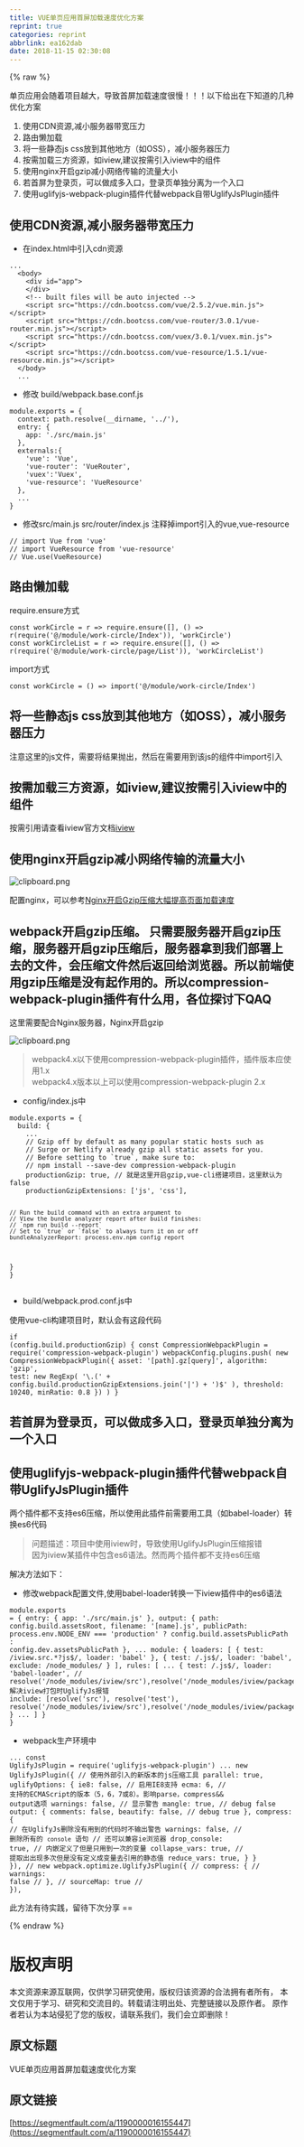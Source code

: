 ```yaml
---
title: VUE单页应用首屏加载速度优化方案
reprint: true
categories: reprint
abbrlink: ea162dab
date: 2018-11-15 02:30:08
---
```


{% raw %}
<p>&#x5355;&#x9875;&#x5E94;&#x7528;&#x4F1A;&#x968F;&#x7740;&#x9879;&#x76EE;&#x8D8A;&#x5927;&#xFF0C;&#x5BFC;&#x81F4;&#x9996;&#x5C4F;&#x52A0;&#x8F7D;&#x901F;&#x5EA6;&#x5F88;&#x6162;&#xFF01;&#xFF01;&#xFF01;&#x4EE5;&#x4E0B;&#x7ED9;&#x51FA;&#x5728;&#x4E0B;&#x77E5;&#x9053;&#x7684;&#x51E0;&#x79CD;&#x4F18;&#x5316;&#x65B9;&#x6848;</p><ol><li>&#x4F7F;&#x7528;CDN&#x8D44;&#x6E90;,&#x51CF;&#x5C0F;&#x670D;&#x52A1;&#x5668;&#x5E26;&#x5BBD;&#x538B;&#x529B;</li><li>&#x8DEF;&#x7531;&#x61D2;&#x52A0;&#x8F7D;</li><li>&#x5C06;&#x4E00;&#x4E9B;&#x9759;&#x6001;js css&#x653E;&#x5230;&#x5176;&#x4ED6;&#x5730;&#x65B9;&#xFF08;&#x5982;OSS&#xFF09;&#xFF0C;&#x51CF;&#x5C0F;&#x670D;&#x52A1;&#x5668;&#x538B;&#x529B;</li><li>&#x6309;&#x9700;&#x52A0;&#x8F7D;&#x4E09;&#x65B9;&#x8D44;&#x6E90;&#xFF0C;&#x5982;iview,&#x5EFA;&#x8BAE;&#x6309;&#x9700;&#x5F15;&#x5165;iview&#x4E2D;&#x7684;&#x7EC4;&#x4EF6;</li><li>&#x4F7F;&#x7528;nginx&#x5F00;&#x542F;gzip&#x51CF;&#x5C0F;&#x7F51;&#x7EDC;&#x4F20;&#x8F93;&#x7684;&#x6D41;&#x91CF;&#x5927;&#x5C0F;</li><li>&#x82E5;&#x9996;&#x5C4F;&#x4E3A;&#x767B;&#x5F55;&#x9875;&#xFF0C;&#x53EF;&#x4EE5;&#x505A;&#x6210;&#x591A;&#x5165;&#x53E3;&#xFF0C;&#x767B;&#x5F55;&#x9875;&#x5355;&#x72EC;&#x5206;&#x79BB;&#x4E3A;&#x4E00;&#x4E2A;&#x5165;&#x53E3;</li><li>&#x4F7F;&#x7528;uglifyjs-webpack-plugin&#x63D2;&#x4EF6;&#x4EE3;&#x66FF;webpack&#x81EA;&#x5E26;UglifyJsPlugin&#x63D2;&#x4EF6;</li></ol><h2>&#x4F7F;&#x7528;CDN&#x8D44;&#x6E90;,&#x51CF;&#x5C0F;&#x670D;&#x52A1;&#x5668;&#x5E26;&#x5BBD;&#x538B;&#x529B;</h2><ul><li>&#x5728;index.html&#x4E2D;&#x5F15;&#x5165;cdn&#x8D44;&#x6E90;</li></ul><pre><code>...
  &lt;body&gt;
    &lt;div id=&quot;app&quot;&gt;
    &lt;/div&gt;
    &lt;!-- built files will be auto injected --&gt;
    &lt;script src=&quot;https://cdn.bootcss.com/vue/2.5.2/vue.min.js&quot;&gt;&lt;/script&gt;
    &lt;script src=&quot;https://cdn.bootcss.com/vue-router/3.0.1/vue-router.min.js&quot;&gt;&lt;/script&gt;
    &lt;script src=&quot;https://cdn.bootcss.com/vuex/3.0.1/vuex.min.js&quot;&gt;&lt;/script&gt;
    &lt;script src=&quot;https://cdn.bootcss.com/vue-resource/1.5.1/vue-resource.min.js&quot;&gt;&lt;/script&gt;
  &lt;/body&gt;
  ...</code></pre><ul><li>&#x4FEE;&#x6539; build/webpack.base.conf.js</li></ul><pre><code>module.exports = {
  context: path.resolve(__dirname, &apos;../&apos;),
  entry: {
    app: &apos;./src/main.js&apos;
  },
  externals:{
    &apos;vue&apos;: &apos;Vue&apos;,
    &apos;vue-router&apos;: &apos;VueRouter&apos;,
    &apos;vuex&apos;:&apos;Vuex&apos;,
    &apos;vue-resource&apos;: &apos;VueResource&apos;
  },
  ...
}</code></pre><ul><li>&#x4FEE;&#x6539;src/main.js src/router/index.js &#x6CE8;&#x91CA;&#x6389;import&#x5F15;&#x5165;&#x7684;vue,vue-resource</li></ul><pre><code>// import Vue from &apos;vue&apos;
// import VueResource from &apos;vue-resource&apos;
// Vue.use(VueResource)</code></pre><h2>&#x8DEF;&#x7531;&#x61D2;&#x52A0;&#x8F7D;</h2><p>require.ensure&#x65B9;&#x5F0F;</p><pre><code>const workCircle = r =&gt; require.ensure([], () =&gt; r(require(&apos;@/module/work-circle/Index&apos;)), &apos;workCircle&apos;)
const workCircleList = r =&gt; require.ensure([], () =&gt; r(require(&apos;@/module/work-circle/page/List&apos;)), &apos;workCircleList&apos;)
</code></pre><p>import&#x65B9;&#x5F0F;</p><pre><code>const workCircle = () =&gt; import(&apos;@/module/work-circle/Index&apos;)</code></pre><h2>&#x5C06;&#x4E00;&#x4E9B;&#x9759;&#x6001;js css&#x653E;&#x5230;&#x5176;&#x4ED6;&#x5730;&#x65B9;&#xFF08;&#x5982;OSS&#xFF09;&#xFF0C;&#x51CF;&#x5C0F;&#x670D;&#x52A1;&#x5668;&#x538B;&#x529B;</h2><p>&#x6CE8;&#x610F;&#x8FD9;&#x91CC;&#x7684;js&#x6587;&#x4EF6;&#xFF0C;&#x9700;&#x8981;&#x5C06;&#x7ED3;&#x679C;&#x629B;&#x51FA;&#xFF0C;&#x7136;&#x540E;&#x5728;&#x9700;&#x8981;&#x7528;&#x5230;&#x8BE5;js&#x7684;&#x7EC4;&#x4EF6;&#x4E2D;import&#x5F15;&#x5165;</p><h2>&#x6309;&#x9700;&#x52A0;&#x8F7D;&#x4E09;&#x65B9;&#x8D44;&#x6E90;&#xFF0C;&#x5982;iview,&#x5EFA;&#x8BAE;&#x6309;&#x9700;&#x5F15;&#x5165;iview&#x4E2D;&#x7684;&#x7EC4;&#x4EF6;</h2><p>&#x6309;&#x9700;&#x5F15;&#x7528;&#x8BF7;&#x67E5;&#x770B;iview&#x5B98;&#x65B9;&#x6587;&#x6863;<a href="https://www.iviewui.com/docs/guide/install" rel="nofollow noreferrer">iview</a></p><h2>&#x4F7F;&#x7528;nginx&#x5F00;&#x542F;gzip&#x51CF;&#x5C0F;&#x7F51;&#x7EDC;&#x4F20;&#x8F93;&#x7684;&#x6D41;&#x91CF;&#x5927;&#x5C0F;</h2><p><span class="img-wrap"><img data-src="/img/bVbg1h3?w=479&amp;h=364" src="https://static.alili.tech/img/bVbg1h3?w=479&amp;h=364" alt="clipboard.png" title="clipboard.png"></span></p><p>&#x914D;&#x7F6E;nginx&#xFF0C;&#x53EF;&#x4EE5;&#x53C2;&#x8003;<a href="http://www.veryhuo.com/a/view/51706.html" rel="nofollow noreferrer">Nginx&#x5F00;&#x542F;Gzip&#x538B;&#x7F29;&#x5927;&#x5E45;&#x63D0;&#x9AD8;&#x9875;&#x9762;&#x52A0;&#x8F7D;&#x901F;&#x5EA6;</a></p><h2>webpack&#x5F00;&#x542F;gzip&#x538B;&#x7F29;&#x3002; &#x53EA;&#x9700;&#x8981;&#x670D;&#x52A1;&#x5668;&#x5F00;&#x542F;gzip&#x538B;&#x7F29;&#xFF0C;&#x670D;&#x52A1;&#x5668;&#x5F00;&#x542F;gzip&#x538B;&#x7F29;&#x540E;&#xFF0C;&#x670D;&#x52A1;&#x5668;&#x62FF;&#x5230;&#x6211;&#x4EEC;&#x90E8;&#x7F72;&#x4E0A;&#x53BB;&#x7684;&#x6587;&#x4EF6;&#xFF0C;&#x4F1A;&#x538B;&#x7F29;&#x6587;&#x4EF6;&#x7136;&#x540E;&#x8FD4;&#x56DE;&#x7ED9;&#x6D4F;&#x89C8;&#x5668;&#x3002;&#x6240;&#x4EE5;&#x524D;&#x7AEF;&#x4F7F;&#x7528;gzip&#x538B;&#x7F29;&#x662F;&#x6CA1;&#x6709;&#x8D77;&#x4F5C;&#x7528;&#x7684;&#x3002;&#x6240;&#x4EE5;compression-webpack-plugin&#x63D2;&#x4EF6;&#x6709;&#x4EC0;&#x4E48;&#x7528;&#xFF0C;&#x5404;&#x4F4D;&#x63A2;&#x8BA8;&#x4E0B;QAQ</h2><p>&#x8FD9;&#x91CC;&#x9700;&#x8981;&#x914D;&#x5408;Nginx&#x670D;&#x52A1;&#x5668;&#xFF0C;Nginx&#x5F00;&#x542F;gzip</p><p><img alt="clipboard.png" title="clipboard.png" src="https://static.alili.techundefined"></p><blockquote>webpack4.x&#x4EE5;&#x4E0B;&#x4F7F;&#x7528;compression-webpack-plugin&#x63D2;&#x4EF6;&#xFF0C;&#x63D2;&#x4EF6;&#x7248;&#x672C;&#x5E94;&#x4F7F;&#x7528;1.x<br>webpack4.x&#x7248;&#x672C;&#x4EE5;&#x4E0A;&#x53EF;&#x4EE5;&#x4F7F;&#x7528;compression-webpack-plugin 2.x</blockquote><ul><li>config/index.js&#x4E2D;</li></ul><pre><code>module.exports = {
  build: {
    ...
    // Gzip off by default as many popular static hosts such as
    // Surge or Netlify already gzip all static assets for you.
    // Before setting to `true`, make sure to:
    // npm install --save-dev compression-webpack-plugin
    productionGzip: true, // &#x5C31;&#x662F;&#x8FD9;&#x91CC;&#x5F00;&#x542F;gzip,vue-cli&#x642D;&#x5EFA;&#x9879;&#x76EE;&#xFF0C;&#x8FD9;&#x91CC;&#x9ED8;&#x8BA4;&#x4E3A;false
    productionGzipExtensions: [&apos;js&apos;, &apos;css&apos;],

    // Run the build command with an extra argument to
    // View the bundle analyzer report after build finishes:
    // `npm run build --report`
    // Set to `true` or `false` to always turn it on or off
    bundleAnalyzerReport: process.env.npm_config_report
  }
}</code></pre><ul><li>build/webpack.prod.conf.js&#x4E2D;</li></ul><p>&#x4F7F;&#x7528;vue-cli&#x6784;&#x5EFA;&#x9879;&#x76EE;&#x65F6;&#xFF0C;&#x9ED8;&#x8BA4;&#x4F1A;&#x6709;&#x8FD9;&#x6BB5;&#x4EE3;&#x7801;</p><pre><code>if (config.build.productionGzip) {
  const CompressionWebpackPlugin = require(&apos;compression-webpack-plugin&apos;)
  webpackConfig.plugins.push(
    new CompressionWebpackPlugin({
      asset: &apos;[path].gz[query]&apos;,
      algorithm: &apos;gzip&apos;,
      test: new RegExp(
        &apos;\\.(&apos; +
        config.build.productionGzipExtensions.join(&apos;|&apos;) +
        &apos;)$&apos;
      ),
      threshold: 10240,
      minRatio: 0.8
    })
  )
}
</code></pre><h2>&#x82E5;&#x9996;&#x5C4F;&#x4E3A;&#x767B;&#x5F55;&#x9875;&#xFF0C;&#x53EF;&#x4EE5;&#x505A;&#x6210;&#x591A;&#x5165;&#x53E3;&#xFF0C;&#x767B;&#x5F55;&#x9875;&#x5355;&#x72EC;&#x5206;&#x79BB;&#x4E3A;&#x4E00;&#x4E2A;&#x5165;&#x53E3;</h2><h2>&#x4F7F;&#x7528;uglifyjs-webpack-plugin&#x63D2;&#x4EF6;&#x4EE3;&#x66FF;webpack&#x81EA;&#x5E26;UglifyJsPlugin&#x63D2;&#x4EF6;</h2><p>&#x4E24;&#x4E2A;&#x63D2;&#x4EF6;&#x90FD;&#x4E0D;&#x652F;&#x6301;es6&#x538B;&#x7F29;&#xFF0C;&#x6240;&#x4EE5;&#x4F7F;&#x7528;&#x6B64;&#x63D2;&#x4EF6;&#x524D;&#x9700;&#x8981;&#x7528;&#x5DE5;&#x5177;&#xFF08;&#x5982;babel-loader&#xFF09;&#x8F6C;&#x6362;es6&#x4EE3;&#x7801;</p><blockquote>&#x95EE;&#x9898;&#x63CF;&#x8FF0;&#xFF1A;&#x9879;&#x76EE;&#x4E2D;&#x4F7F;&#x7528;iview&#x65F6;&#xFF0C;&#x5BFC;&#x81F4;&#x4F7F;&#x7528;UglifyJsPlugin&#x538B;&#x7F29;&#x62A5;&#x9519;<br>&#x56E0;&#x4E3A;iview&#x67D0;&#x63D2;&#x4EF6;&#x4E2D;&#x5305;&#x542B;es6&#x8BED;&#x6CD5;&#x3002;&#x7136;&#x800C;&#x4E24;&#x4E2A;&#x63D2;&#x4EF6;&#x90FD;&#x4E0D;&#x652F;&#x6301;es6&#x538B;&#x7F29;</blockquote><p>&#x89E3;&#x51B3;&#x65B9;&#x6CD5;&#x5982;&#x4E0B;&#xFF1A;</p><ul><li>&#x4FEE;&#x6539;webpack&#x914D;&#x7F6E;&#x6587;&#x4EF6;,&#x4F7F;&#x7528;babel-loader&#x8F6C;&#x6362;&#x4E00;&#x4E0B;iview&#x63D2;&#x4EF6;&#x4E2D;&#x7684;es6&#x8BED;&#x6CD5;</li></ul><pre><code>module.exports = {
  entry: {
    app: &apos;./src/main.js&apos;
  },
  output: {
    path: config.build.assetsRoot,
    filename: &apos;[name].js&apos;,
    publicPath: process.env.NODE_ENV === &apos;production&apos;
      ? config.build.assetsPublicPath
      : config.dev.assetsPublicPath
  },
...
  module: {
    loaders: [
      { test: /iview.src.*?js$/, loader: &apos;babel&apos; },
      { test: /\.js$/, loader: &apos;babel&apos;, exclude: /node_modules/ }
    ],
    rules: [
    ...
      {
        test: /\.js$/,
        loader: &apos;babel-loader&apos;,
         // resolve(&apos;/node_modules/iview/src&apos;),resolve(&apos;/node_modules/iview/packages&apos;)&#x89E3;&#x51B3;iview&#x6253;&#x5305;&#x65F6;UglifyJs&#x62A5;&#x9519;
        include: [resolve(&apos;src&apos;), resolve(&apos;test&apos;), resolve(&apos;/node_modules/iview/src&apos;),resolve(&apos;/node_modules/iview/packages&apos;)]
      }
      ...
    ]
  }
}</code></pre><ul><li>webpack&#x751F;&#x4EA7;&#x73AF;&#x5883;&#x4E2D;</li></ul><pre><code>...
const UglifyJsPlugin = require(&apos;uglifyjs-webpack-plugin&apos;)
...
    new UglifyJsPlugin({
      // &#x4F7F;&#x7528;&#x5916;&#x90E8;&#x5F15;&#x5165;&#x7684;&#x65B0;&#x7248;&#x672C;&#x7684;js&#x538B;&#x7F29;&#x5DE5;&#x5177;
      parallel: true,
      uglifyOptions: {
        ie8: false, // &#x542F;&#x7528;IE8&#x652F;&#x6301;
        ecma: 6, // &#x652F;&#x6301;&#x7684;ECMAScript&#x7684;&#x7248;&#x672C;&#xFF08;5&#xFF0C;6&#xFF0C;7&#x6216;8&#xFF09;&#x3002;&#x5F71;&#x54CD;parse&#xFF0C;compress&amp;&amp; output&#x9009;&#x9879;
        warnings: false, // &#x663E;&#x793A;&#x8B66;&#x544A;
        mangle: true, // debug false
        output: {
          comments: false,
          beautify: false, // debug true
        },
        compress: {
          // &#x5728;UglifyJs&#x5220;&#x9664;&#x6CA1;&#x6709;&#x7528;&#x5230;&#x7684;&#x4EE3;&#x7801;&#x65F6;&#x4E0D;&#x8F93;&#x51FA;&#x8B66;&#x544A;
          warnings: false,
          // &#x5220;&#x9664;&#x6240;&#x6709;&#x7684; `console` &#x8BED;&#x53E5;
          // &#x8FD8;&#x53EF;&#x4EE5;&#x517C;&#x5BB9;ie&#x6D4F;&#x89C8;&#x5668;
          drop_console: true,
          // &#x5185;&#x5D4C;&#x5B9A;&#x4E49;&#x4E86;&#x4F46;&#x662F;&#x53EA;&#x7528;&#x5230;&#x4E00;&#x6B21;&#x7684;&#x53D8;&#x91CF;
          collapse_vars: true,
          // &#x63D0;&#x53D6;&#x51FA;&#x51FA;&#x73B0;&#x591A;&#x6B21;&#x4F46;&#x662F;&#x6CA1;&#x6709;&#x5B9A;&#x4E49;&#x6210;&#x53D8;&#x91CF;&#x53BB;&#x5F15;&#x7528;&#x7684;&#x9759;&#x6001;&#x503C;
          reduce_vars: true,
        }
      }
    }),
    // new webpack.optimize.UglifyJsPlugin({
    //   compress: {
    //     warnings: false
    //   },
    //   sourceMap: true
    // }),</code></pre><p>&#x6B64;&#x65B9;&#x6CD5;&#x6709;&#x5F85;&#x5B9E;&#x8DF5;&#xFF0C;&#x7559;&#x5F85;&#x4E0B;&#x6B21;&#x5206;&#x4EAB; ==</p>
{% endraw %}

# 版权声明
本文资源来源互联网，仅供学习研究使用，版权归该资源的合法拥有者所有，
本文仅用于学习、研究和交流目的。转载请注明出处、完整链接以及原作者。
原作者若认为本站侵犯了您的版权，请联系我们，我们会立即删除！

## 原文标题
VUE单页应用首屏加载速度优化方案

## 原文链接
[https://segmentfault.com/a/1190000016155447](https://segmentfault.com/a/1190000016155447)

